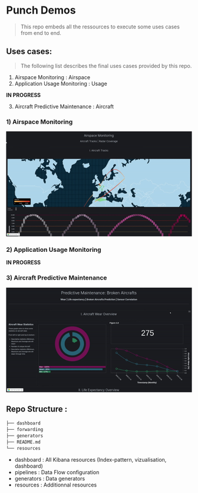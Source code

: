 # Punch Demos

> This repo embeds all the ressources to execute some uses cases from end to end.

## Uses cases:
> The following list describes the final uses cases provided by this repo.

1) Airspace Monitoring : Airspace
2) Application Usage Monitoring : Usage

**IN PROGRESS**

3) Aircraft Predictive Maintenance : Aircraft


### 1) Airspace Monitoring
![alt text](resources/airspace.gif)
### 2) Application Usage Monitoring

**IN PROGRESS**

### 3) Aircraft Predictive Maintenance
![alt text](resources/aircraft_maintenance_predictive.gif)

## Repo Structure :
```sh
├── dashboard
├── forwarding
├── generators
├── README.md
└── resources
```
- dashboard : All Kibana resources (Index-pattern, vizualisation, dashboard)
- pipelines : Data Flow configuration
- generators : Data generators
- resources : Additionnal resources
